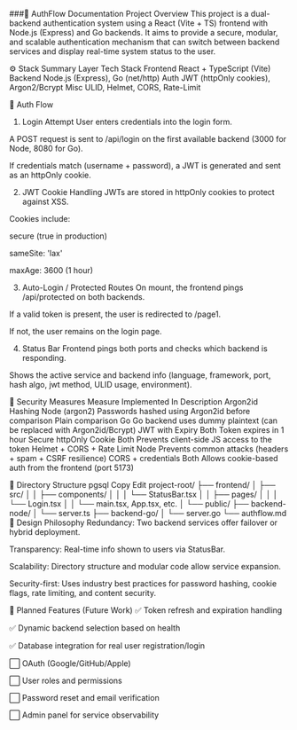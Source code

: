 ###🔐 AuthFlow Documentation
Project Overview
This project is a dual-backend authentication system using a React (Vite + TS) frontend with Node.js (Express) and Go backends. It aims to provide a secure, modular, and scalable authentication mechanism that can switch between backend services and display real-time system status to the user.

⚙️ Stack Summary
Layer	Tech Stack
Frontend	React + TypeScript (Vite)
Backend	Node.js (Express), Go (net/http)
Auth	JWT (httpOnly cookies), Argon2/Bcrypt
Misc	ULID, Helmet, CORS, Rate-Limit

🔁 Auth Flow
1. Login Attempt
User enters credentials into the login form.

A POST request is sent to /api/login on the first available backend (3000 for Node, 8080 for Go).

If credentials match (username + password), a JWT is generated and sent as an httpOnly cookie.

2. JWT Cookie Handling
JWTs are stored in httpOnly cookies to protect against XSS.

Cookies include:

secure (true in production)

sameSite: 'lax'

maxAge: 3600 (1 hour)

3. Auto-Login / Protected Routes
On mount, the frontend pings /api/protected on both backends.

If a valid token is present, the user is redirected to /page1.

If not, the user remains on the login page.

4. Status Bar
Frontend pings both ports and checks which backend is responding.

Shows the active service and backend info (language, framework, port, hash algo, jwt method, ULID usage, environment).

🔐 Security Measures
Measure	Implemented In	Description
Argon2id Hashing	Node (argon2)	Passwords hashed using Argon2id before comparison
Plain comparison	Go	Go backend uses dummy plaintext (can be replaced with Argon2id/Bcrypt)
JWT with Expiry	Both	Token expires in 1 hour
Secure httpOnly Cookie	Both	Prevents client-side JS access to the token
Helmet + CORS + Rate Limit	Node	Prevents common attacks (headers + spam + CSRF resilience)
CORS + credentials	Both	Allows cookie-based auth from the frontend (port 5173)

📁 Directory Structure
pgsql
Copy
Edit
project-root/
├── frontend/
│   ├── src/
│   │   ├── components/
│   │   │   └── StatusBar.tsx
│   │   ├── pages/
│   │   │   └── Login.tsx
│   │   └── main.tsx, App.tsx, etc.
│   └── public/
├── backend-node/
│   └── server.ts
├── backend-go/
│   └── server.go
└── authflow.md
🧠 Design Philosophy
Redundancy: Two backend services offer failover or hybrid deployment.

Transparency: Real-time info shown to users via StatusBar.

Scalability: Directory structure and modular code allow service expansion.

Security-first: Uses industry best practices for password hashing, cookie flags, rate limiting, and content security.

🚀 Planned Features (Future Work)
✅ Token refresh and expiration handling

✅ Dynamic backend selection based on health

✅ Database integration for real user registration/login

⬜ OAuth (Google/GitHub/Apple)

⬜ User roles and permissions

⬜ Password reset and email verification

⬜ Admin panel for service observability
